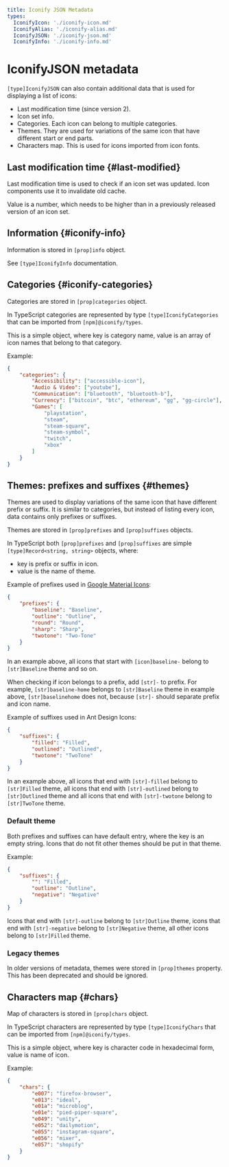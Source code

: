 ```yaml
title: Iconify JSON Metadata
types:
  IconifyIcon: './iconify-icon.md'
  IconifyAlias: './iconify-alias.md'
  IconifyJSON: './iconify-json.md'
  IconifyInfo: './iconify-info.md'
```

# IconifyJSON metadata

`[type]IconifyJSON` can also contain additional data that is used for displaying a list of icons:

- Last modification time (since version 2).
- Icon set info.
- Categories. Each icon can belong to multiple categories.
- Themes. They are used for variations of the same icon that have different start or end parts.
- Characters map. This is used for icons imported from icon fonts.

## Last modification time {#last-modified}

Last modification time is used to check if an icon set was updated. Icon components use it to invalidate old cache.

Value is a number, which needs to be higher than in a previously released version of an icon set.

## Information {#iconify-info}

Information is stored in `[prop]info` object.

See `[type]IconifyInfo` documentation.

## Categories {#iconify-categories}

Categories are stored in `[prop]categories` object.

In TypeScript categories are represented by type `[type]IconifyCategories` that can be imported from `[npm]@iconify/types`.

This is a simple object, where key is category name, value is an array of icon names that belong to that category.

Example:

```json
{
	"categories": {
		"Accessibility": ["accessible-icon"],
		"Audio & Video": ["youtube"],
		"Communication": ["bluetooth", "bluetooth-b"],
		"Currency": ["bitcoin", "btc", "ethereum", "gg", "gg-circle"],
		"Games": [
			"playstation",
			"steam",
			"steam-square",
			"steam-symbol",
			"twitch",
			"xbox"
		]
	}
}
```

## Themes: prefixes and suffixes {#themes}

Themes are used to display variations of the same icon that have different prefix or suffix. It is similar to categories, but instead of listing every icon, data contains only prefixes or suffixes.

Themes are stored in `[prop]prefixes` and `[prop]suffixes` objects.

In TypeScript both `[prop]prefixes` and `[prop]suffixes` are simple `[type]Record<string, string>` objects, where:
- key is prefix or suffix in icon.
- value is the name of theme.

Example of prefixes used in [Google Material Icons](https://icon-sets.iconify.design/ic/):

```json
{
    "prefixes": {
        "baseline": "Baseline",
        "outline": "Outline",
        "round": "Round",
        "sharp": "Sharp",
        "twotone": "Two-Tone"
    }
}
```

In an example above, all icons that start with `[icon]baseline-` belong to `[str]Baseline` theme and so on.

When checking if icon belongs to a prefix, add `[str]-` to prefix.
For example, `[str]baseline-home` belongs to `[str]Baseline` theme in example above,
`[str]baselinehome` does not, because `[str]-` should separate prefix and icon name.

Example of suffixes used in Ant Design Icons:

```json
{
    "suffixes": {
        "filled": "Filled",
        "outlined": "Outlined",
        "twotone": "TwoTone"
    }
}
```

In an example above, all icons that end with `[str]-filled` belong to `[str]Filled` theme,
all icons that end with `[str]-outlined` belong to `[str]Outlined` theme and all icons that
end with `[str]-twotone` belong to `[str]TwoTone` theme.

### Default theme

Both prefixes and suffixes can have default entry, where the key is an empty string.
Icons that do not fit other themes should be put in that theme.

Example:

```json
{
    "suffixes": {
        "": "Filled",
        "outline": "Outline",
        "negative": "Negative"
    }
}
```

Icons that end with `[str]-outline` belong to `[str]Outline` theme, 
icons that end with `[str]-negative` belong to `[str]Negative` theme,
all other icons belong to `[str]Filled` theme.

### Legacy themes

In older versions of metadata, themes were stored in `[prop]themes` property.
This has been deprecated and should be ignored.

## Characters map {#chars}

Map of characters is stored in `[prop]chars` object.

In TypeScript characters are represented by type `[type]IconifyChars` that can be imported from `[npm]@iconify/types`.

This is a simple object, where key is character code in hexadecimal form, value is name of icon.

Example:

```json
{
	"chars": {
		"e007": "firefox-browser",
		"e013": "ideal",
		"e01a": "microblog",
		"e01e": "pied-piper-square",
		"e049": "unity",
		"e052": "dailymotion",
		"e055": "instagram-square",
		"e056": "mixer",
		"e057": "shopify"
	}
}
```
